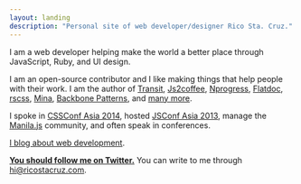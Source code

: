 ```yaml
---
layout: landing
description: "Personal site of web developer/designer Rico Sta. Cruz."
---
```


I am a web developer helping make the world a better place through
JavaScript, Ruby, and UI design.

I am an open-source contributor and I like making things that help people with 
their work. I am the author of [Transit], [Js2coffee], [Nprogress], [Flatdoc], 
      [rscss], [Mina], [Backbone Patterns], and [many more][Github].

I spoke in [CSSConf Asia 2014], hosted [JSConf Asia 2013], manage the [Manila.js] community, and often 
speak in conferences.

[I blog about web development](http://ricostacruz.com/til).

__[You should follow me on Twitter.][twitter]__ You can write to me through
[hi@ricostacruz.com].

[Transit]: http://ricostacruz.com/jquery.transit
[Flatdoc]: http://ricostacruz.com/flatdoc
[js2coffee]: http://js2.coffee
[NProgress]: http://ricostacruz.com/nprogress
[rscss]: http://rscss.io
[Mina]: https://github.com/mina-deploy/mina
[Sinatra Assetpack]: http://github.com/rstacruz/sinatra-assetpack
[Ubuntu Dust]: https://wiki.ubuntu.com/Artwork/Incoming/DustTheme
[twitter]: https://twitter.com/rstacruz
[Backbone Patterns]: https://github.com/rstacruz/backbone-patterns
[hi@ricostacruz.com]: mailto:hi@ricostacruz.com
[Manila.js]: http://manilajs.com/
[CSSConf Asia 2014]: http://2014.cssconf.asia/
[Jsconf Asia 2013]: http://2013.jsconf.asia/
[Philippine Web Designers Organization]: http://pwdo.org/
[Github]: http://github.com/rstacruz
